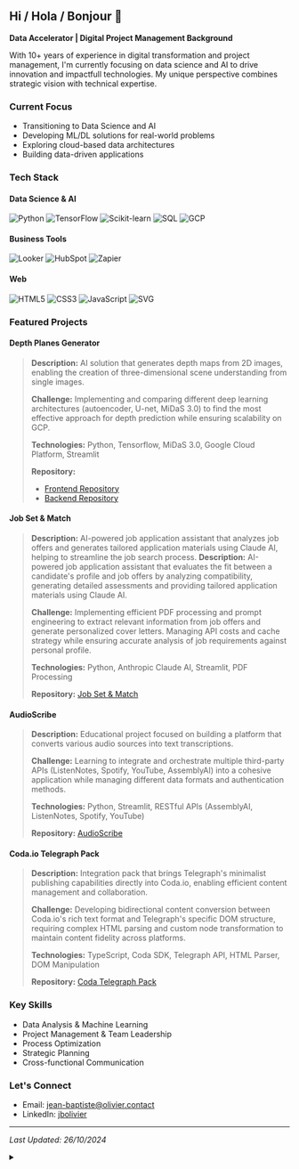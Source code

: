 ## Hi / Hola / Bonjour 👋

**Data Accelerator | Digital Project Management Background**

With 10+ years of experience in digital transformation and project management, I'm currently focusing on data science and AI to drive innovation and impactfull technologies. My unique perspective combines strategic vision with technical expertise.

### Current Focus
- Transitioning to Data Science and AI
- Developing ML/DL solutions for real-world problems
- Exploring cloud-based data architectures
- Building data-driven applications

### Tech Stack
#### Data Science & AI
![Python](https://img.shields.io/badge/Python-3776AB?style=flat-square&logo=python&logoColor=white)
![TensorFlow](https://img.shields.io/badge/TensorFlow-FF6F00?style=flat-square&logo=tensorflow&logoColor=white)
![Scikit-learn](https://img.shields.io/badge/Scikit--learn-F7931E?style=flat-square&logo=scikit-learn&logoColor=white)
![SQL](https://img.shields.io/badge/SQL-336791?style=flat-square&logo=postgresql&logoColor=white)
![GCP](https://img.shields.io/badge/Google_Cloud-4285F4?style=flat-square&logo=google-cloud&logoColor=white)

#### Business Tools
![Looker](https://img.shields.io/badge/Looker-4285F4?style=flat-square&logo=looker&logoColor=white)
![HubSpot](https://img.shields.io/badge/HubSpot-FF7A59?style=flat-square&logo=hubspot&logoColor=white)
![Zapier](https://img.shields.io/badge/Zapier-FF4A00?style=flat-square&logo=zapier&logoColor=white)

#### Web
![HTML5](https://img.shields.io/badge/HTML5-E34F26?style=flat-square&logo=html5&logoColor=white)
![CSS3](https://img.shields.io/badge/CSS3-1572B6?style=flat-square&logo=css3&logoColor=white)
![JavaScript](https://img.shields.io/badge/JavaScript-F7DF1E?style=flat-square&logo=javascript&logoColor=black)
![SVG](https://img.shields.io/badge/SVG-FFB13B?style=flat-square&logo=svg&logoColor=black)

### Featured Projects

#### Depth Planes Generator
> **Description:** AI solution that generates depth maps from 2D images, enabling the creation of three-dimensional scene understanding from single images.
>
> **Challenge:** Implementing and comparing different deep learning architectures (autoencoder, U-net, MiDaS 3.0) to find the most effective approach for depth prediction while ensuring scalability on GCP.
>
> **Technologies:** Python, Tensorflow, MiDaS 3.0, Google Cloud Platform, Streamlit
>
> **Repository:**
> - [Frontend Repository](https://github.com/Depth-Plans/Front-Depth_plans)
> - [Backend Repository](https://github.com/Depth-Plans/Back-Depth_plans)

#### Job Set & Match
> **Description:** AI-powered job application assistant that analyzes job offers and generates tailored application materials using Claude AI, helping to streamline the job search process.
> **Description:** AI-powered job application assistant that evaluates the fit between a candidate's profile and job offers by analyzing compatibility, generating detailed assessments and providing tailored application materials using Claude AI.
>
> **Challenge:** Implementing efficient PDF processing and prompt engineering to extract relevant information from job offers and generate personalized cover letters. Managing API costs and cache strategy while ensuring accurate analysis of job requirements against personal profile.
>
> **Technologies:** Python, Anthropic Claude AI, Streamlit, PDF Processing
>
> **Repository:** [Job Set & Match](https://github.com/jbo-tech/job-set-match)

#### AudioScribe
> **Description:** Educational project focused on building a platform that converts various audio sources into text transcriptions.
>
> **Challenge:** Learning to integrate and orchestrate multiple third-party APIs (ListenNotes, Spotify, YouTube, AssemblyAI) into a cohesive application while managing different data formats and authentication methods.
>
> **Technologies:** Python, Streamlit, RESTful APIs (AssemblyAI, ListenNotes, Spotify, YouTube)
>
> **Repository:** [AudioScribe](https://github.com/jbo-tech/audioscribe)

#### Coda.io Telegraph Pack
> **Description:** Integration pack that brings Telegraph's minimalist publishing capabilities directly into Coda.io, enabling efficient content management and collaboration.
> 
> **Challenge:** Developing bidirectional content conversion between Coda.io's rich text format and Telegraph's specific DOM structure, requiring complex HTML parsing and custom node transformation to maintain content fidelity across platforms.
>
> **Technologies:** TypeScript, Coda SDK, Telegraph API, HTML Parser, DOM Manipulation
> 
> **Repository:** [Coda Telegraph Pack](https://github.com/jbo-tech/coda-pack-telegra.ph)

### Key Skills
- Data Analysis & Machine Learning
- Project Management & Team Leadership
- Process Optimization
- Strategic Planning
- Cross-functional Communication

### Let's Connect
- Email: [jean-baptiste@olivier.contact](mailto:jean-baptiste@olivier.contact)
- LinkedIn: [jbolivier](https://www.linkedin.com/in/jbolivier)

---
*Last Updated: 26/10/2024*

<details>
<summary></summary>
</details>
